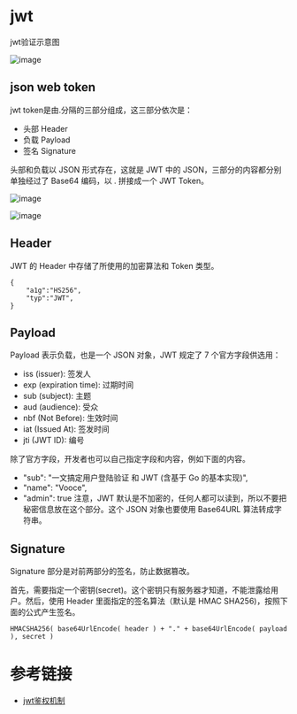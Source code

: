 # jwt

jwt验证示意图

![image](https://github.com/user-attachments/assets/a779ff03-f9f5-4ad5-abdb-b882d1b39d49)


## json web token

jwt token是由.分隔的三部分组成，这三部分依次是：

* 头部 Header
* 负载 Payload
* 签名 Signature

头部和负载以 JSON 形式存在，这就是 JWT 中的 JSON，三部分的内容都分别单独经过了 Base64 编码，以 . 拼接成一个 JWT Token。

![image](https://github.com/user-attachments/assets/a2da0f11-0919-4f0b-8810-af006042e5d0)

![image](https://github.com/user-attachments/assets/1ebb7ea5-a8c5-4211-80ff-9edf8e8a94f3)


## Header

JWT 的 Header 中存储了所使用的加密算法和 Token 类型。
```
{
    "a1g":"HS256",
    "typ":"JWT",
}
```

## Payload

Payload 表示负载，也是一个 JSON 对象，JWT 规定了 7 个官方字段供选用：
* iss (issuer): 签发人
* exp (expiration time): 过期时间
* sub (subject): 主题
* aud (audience): 受众
* nbf (Not Before): 生效时间
* iat (Issued At): 签发时间
* jti (JWT ID): 编号

除了官方字段，开发者也可以自己指定字段和内容，例如下面的内容。
* "sub": "一文搞定用户登陆验证 和 JWT (含基于 Go 的基本实现)",
* "name": "Vooce",
* "admin": true
注意，JWT 默认是不加密的，任何人都可以读到，所以不要把秘密信息放在这个部分。这个 JSON 对象也要使用 Base64URL 算法转成字符串。

## Signature

Signature 部分是对前两部分的签名，防止数据篡改。

首先，需要指定一个密钥(secret)。这个密钥只有服务器才知道，不能泄露给用户。然后，使用 Header 里面指定的签名算法（默认是 HMAC SHA256)，按照下面的公式产生签名。
```
HMACSHA256( base64UrlEncode( header ) + "." + base64UrlEncode( payload ), secret )
```

# 参考链接

- [jwt鉴权机制](https://juejin.cn/post/7088781114847805453)
